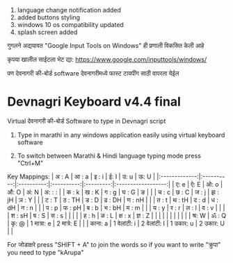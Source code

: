 1. language change notification added
2. added buttons styling
3. windows 10 os compatibility updated
4. splash screen added

गुगलने अद्ययावत "Google Input Tools on Windows" ही प्रणाली विकसित केली आहे

कृपया खालील साईटला भेट द्या:
https://www.google.com/inputtools/windows/

पण देवनागरी की-बोर्ड software देवनागरीमध्ये फास्ट टायपींग साठी वापरता येईल

# Devnagri Keyboard v4.4 final
Virtual देवनागरी की-बोर्ड Software to type in Devnagri script

1. Type in marathi in any windows application easily using virtual keyboard software

2. To switch between Marathi & Hindi language typing mode press "Ctrl+M"

Key Mappings:
|     अ : A     |    आ : a   |    इ : i   |    ई: I    |    उ: u   |        ऊ: U        |
|:-------------:|:----------:|:----------:|:----------:|:---------:|:------------------:|
|      ए: e     |    ऐ: E    |    ओ: o    |    औ: O    |    अं: N   |       अ: : :       |
|     क : k     |    ख : K   |    ग : g   |    घ : G   |     ङ     |                    |
|     च : c     |    छ : C   |    ज : j   |   झ : jH   |   ञ : Y   |                    |
|     ट : T     |   ठ : TH   |    ड : D   |   ढ : DH   |   ण : nH  |                    |
|     त : t     |   थ : tH   |    द : d   |   ध : dH   |   न : n   |                    |
|     प : p     |   फ : pH   |    ब : b   |   भ : bH   |   म : m   |                    |
|     य : y     |    र : r   |    ल : l   |    व : v   |           |                    |
|     श : sH    |    ष : S   |    स : s   |            |           |                    |
|     ह : h     |    ळ : L   |   क्ष : x   |   ज्ञ : Z   |           |                    |
|               |            |            |            |           |                    |
|     श्र: W     |    ॐ : Q   |    कृ: @    | 1 मात्रा: e | 2 मात्रे: E |                    |
| काना: a       | 1 वेलांटी: i | 2 वेलांटी: I |  1 उकार: u | 2 उकार: U |                    |

For जोडाक्षरे press "SHIFT + A" to join the words
so if you want to write "क्रुपा" you need to type "kArupa" 
